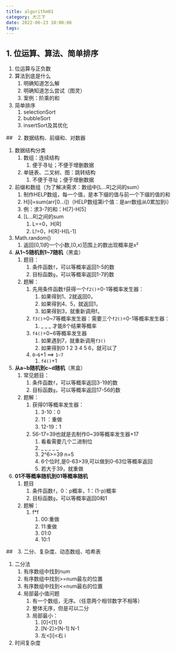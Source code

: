 ```yaml
---
title: algorithm01
category: 大三下
date: 2022-06-23 10:00:06
tags:
---
```


## 1. 位运算、算法、简单排序

1. 位运算与正负数
2. 算法到底是什么
   1. 明确知道怎么解
   2. 明确知道怎么尝试（图灵）
   3. 案例：阶乘的和
3. 简单排序
   1. selectionSort
   2. bubbleSort
   3. insertSort及其优化



##　2. 数据结构、前缀和、对数器

1. 数据结构分类
   1. 数组：连续结构
      1. 便于寻址；不便于增删数据
   2. 单链表、二叉树、图：跳转结构
      1. 不便于寻址；便于增删数据
2. 前缀和数组（为了解决需求：数组中[L...R]之间的sum）
   1. 制作HELP数组，每一个值，是本下缀的值与前一个下缀的值的和
   2. H[i]=sum(arr[0...i])（HELP数组第i个值：是arr数组从0累加到i）
   3. 例：求3-7的和：H[7]-H[5]
   4. [L...R]之间的sum
      1. L==0，H[R]
      2. L!=0，H[R]-H[L-1]
3. Math.random()
   1. 返回[0,1)的一个小数,[0,x)范围上的数出现概率是x²
4. **从1~5随机到1~7随机**（黑盒）
   1. 题目：
      1. 条件函数`f`，可以等概率返回1-5的数
      2. 目标函数`g`，可以等概率返回1-7的数
   2. 题解：
      1. 先用条件函数`f`获得一个`f2()`=0-1等概率发生器：
         1. 如果得到1、2就返回0，
         2. 如果得到4、5，就返回1，
         3. 如果得到3，就重新调用f。
      2. `f3()`=0~7等概率发生器：需要三个`f2()`=0-1等概率发生器：
         1. _ _ _ 才能8个结果等概率
      3. `f4()`=0~6等概率发生器 
         1. 如果遇到7，就重新调用`f3()`
         2. 如果得到0 1 2 3 4 5 6，就可以了
      4. `0~6`+1 ==> `1~7`
         1. `f4()`+1
5. **从a~b随机到c~d随机**（黑盒）
   1. 常见题目：
      1. 条件函数`f`，可以等概率返回3-19的数
      2. 目标函数`g`，可以等概率返回17-56的数
   2. 题解：
      1. 获得01等概率发生器：
         1. 3-10：0 
         2. 11 ：重做
         3. 12-19：1
      2. 56-17=39也就是去制作0~39等概率发生器+17
         1. 看看需要几个二进制位
         2. \_ _ _ _ _
         3. 2^6>=39 n=5
         4. 6个位时,是0-63>39,可以做到0-63位等概率返回
         5. 若大于39，就重做
6. **01不等概率随机到01等概率随机**
   1. 题目
      1. 条件函数`f`，0：p概率，1：(1-p)概率
      2. 目标函数`g`，可以等概率返回0和1
   2. 题解：
      1. f*f
         1. 00:重做
         2. 11:重做
         3. 01:0
         4. 10:1

##　3. 二分、复杂度、动态数组、哈希表
1. 二分法
   1. 有序数组中找到num
   2. 有序数组中找到>=num最左的位置
   3. 有序数组中找到<=num最右的位置 
   4. 局部最小值问题
      1. 有一个数组，无序。（任意两个相邻数字不相等）
      2. 整体无序，但是可以二分
      3. 局部最小：
         1. [0]<[1] 0
         2. [N-2]>[N-1] N-1
         3. 左<[i]<右 i
2. 时间复杂度